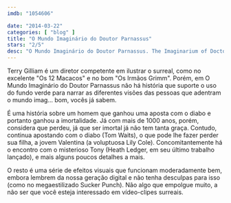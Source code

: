 ```yaml
---
imdb: "1054606"

date: "2014-03-22"
categories: [ "blog" ]
title: "O Mundo Imaginário do Doutor Parnassus"
stars: "2/5"
desc: "O Mundo Imaginário do Doutor Parnassus. The Imaginarium of Doctor Parnassus (UK, 2009). Dirigido por Terry Gilliam. Escrito por Terry Gilliam, Charles McKeown. Com Andrew Garfield, Christopher Plummer, Richard Riddell, Katie Lyons, Richard Shanks, Lily Cole, Verne Troyer, Bruce Crawford, Johnny Harris."
---
```

Terry Gilliam é um diretor competente em ilustrar o surreal, como no excelente "Os 12 Macacos" e no bom "Os Irmãos Grimm". Porém, em O Mundo Imaginário do Doutor Parnassus não há história que suporte o uso do fundo verde para narrar as diferentes visões das pessoas que adentram o mundo imag... bom, vocês já sabem.

É uma história sobre um homem que ganhou uma aposta com o diabo e portanto ganhou a imortalidade. Já com mais de 1000 anos, porém, considera que perdeu, já que ser imortal já não tem tanta graça. Contudo, continua apostando com o diabo (Tom Waits), o que pode lhe fazer perder sua filha, a jovem Valentina (a voluptuosa Lily Cole). Concomitantemente há o encontro com o misterioso Tony (Heath Ledger, em seu último trabalho lançado), e mais alguns poucos detalhes a mais.

O resto é uma série de efeitos visuais que funcionam moderadamente bem, embora lembrem da nossa geração digital e não tenha desculpas para isso (como no megaestilizado Sucker Punch). Não algo que empolgue muito, a não ser que você esteja interessado em vídeo-clipes surreais.
